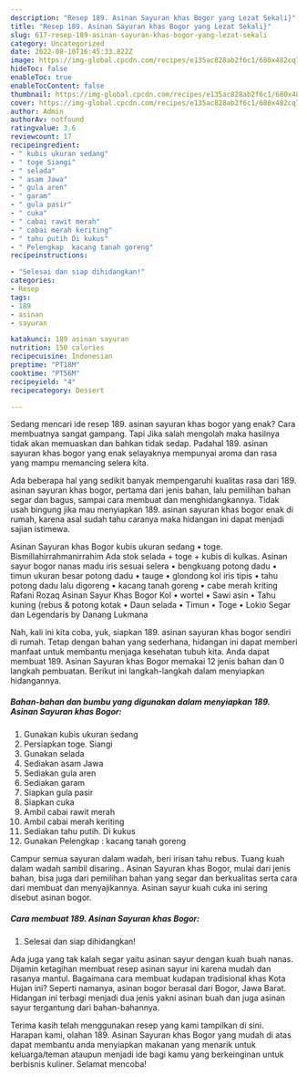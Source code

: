 ```yaml
---
description: "Resep 189. Asinan Sayuran khas Bogor yang Lezat Sekali}"
title: "Resep 189. Asinan Sayuran khas Bogor yang Lezat Sekali}"
slug: 617-resep-189-asinan-sayuran-khas-bogor-yang-lezat-sekali
category: Uncategorized
date: 2022-08-10T16:45:33.822Z
image: https://img-global.cpcdn.com/recipes/e135ac828ab2f6c1/680x482cq70/189-asinan-sayuran-khas-bogor-foto-resep-utama.jpg
hideToc: false
enableToc: true
enableTocContent: false
thumbnail: https://img-global.cpcdn.com/recipes/e135ac828ab2f6c1/680x482cq70/189-asinan-sayuran-khas-bogor-foto-resep-utama.jpg
cover: https://img-global.cpcdn.com/recipes/e135ac828ab2f6c1/680x482cq70/189-asinan-sayuran-khas-bogor-foto-resep-utama.jpg
author: Admin
authorAv: notfound
ratingvalue: 3.6
reviewcount: 17
recipeingredient:
- " kubis ukuran sedang"
- " toge Siangi"
- " selada"
- " asam Jawa"
- " gula aren"
- " garam"
- " gula pasir"
- " cuka"
- " cabai rawit merah"
- " cabai merah keriting"
- " tahu putih Di kukus"
- " Pelengkap  kacang tanah goreng"
recipeinstructions:

- "Selesai dan siap dihidangkan!"
categories:
- Resep
tags:
- 189
- asinan
- sayuran

katakunci: 189 asinan sayuran 
nutrition: 150 calories
recipecuisine: Indonesian
preptime: "PT18M"
cooktime: "PT56M"
recipeyield: "4"
recipecategory: Dessert

---
```



Sedang mencari ide resep 189. asinan sayuran khas bogor yang enak? Cara membuatnya sangat gampang. Tapi Jika salah mengolah maka hasilnya tidak akan memuaskan dan bahkan tidak sedap. Padahal 189. asinan sayuran khas bogor yang enak selayaknya mempunyai aroma dan rasa yang mampu memancing selera kita.


Ada beberapa hal yang sedikit banyak mempengaruhi kualitas rasa dari 189. asinan sayuran khas bogor, pertama dari jenis bahan, lalu pemilihan bahan segar dan bagus, sampai cara membuat dan menghidangkannya. Tidak usah bingung jika mau menyiapkan 189. asinan sayuran khas bogor enak di rumah, karena asal sudah tahu caranya maka hidangan ini dapat menjadi sajian istimewa.

Asinan Sayuran khas Bogor kubis ukuran sedang • toge. Bismillahirrahmanirrahim Ada stok selada + toge + kubis di kulkas. Asinan sayur bogor nanas madu iris sesuai selera • bengkuang potong dadu • timun ukuran besar potong dadu • tauge • glondong kol iris tipis • tahu potong dadu lalu digoreng • kacang tanah goreng • cabe merah kriting Rafani Rozaq Asinan Sayur Khas Bogor Kol • wortel • Sawi asin • Tahu kuning (rebus &amp; potong kotak • Daun selada • Timun • Toge • Lokio Segar dan Legendaris by Danang Lukmana


Nah, kali ini kita coba, yuk, siapkan 189. asinan sayuran khas bogor sendiri di rumah. Tetap dengan bahan yang sederhana, hidangan ini dapat memberi manfaat untuk membantu menjaga kesehatan tubuh kita. Anda dapat membuat 189. Asinan Sayuran khas Bogor memakai 12 jenis bahan dan 0 langkah pembuatan. Berikut ini langkah-langkah dalam menyiapkan hidangannya.

<!--inarticleads1-->

##### Bahan-bahan dan bumbu yang digunakan dalam menyiapkan 189. Asinan Sayuran khas Bogor:

1. Gunakan  kubis ukuran sedang
1. Persiapkan  toge. Siangi
1. Gunakan  selada
1. Sediakan  asam Jawa
1. Sediakan  gula aren
1. Sediakan  garam
1. Siapkan  gula pasir
1. Siapkan  cuka
1. Ambil  cabai rawit merah
1. Ambil  cabai merah keriting
1. Sediakan  tahu putih. Di kukus
1. Gunakan  Pelengkap : kacang tanah goreng


Campur semua sayuran dalam wadah, beri irisan tahu rebus. Tuang kuah dalam wadah sambil disaring.. Asinan Sayuran khas Bogor, mulai dari jenis bahan, bisa juga dari pemilihan bahan yang segar dan berkualitas serta cara dari membuat dan menyajikannya. Asinan sayur kuah cuka ini sering disebut asinan bogor. 

<!--inarticleads2-->

##### Cara membuat 189. Asinan Sayuran khas Bogor:


1. Selesai dan siap dihidangkan!

Ada juga yang tak kalah segar yaitu asinan sayur dengan kuah buah nanas. Dijamin ketagihan membuat resep asinan sayur ini karena mudah dan rasanya mantul. Bagaimana cara membuat kudapan tradisional khas Kota Hujan ini? Seperti namanya, asinan bogor berasal dari Bogor, Jawa Barat. Hidangan ini terbagi menjadi dua jenis yakni asinan buah dan juga asinan sayur tergantung dari bahan-bahannya. 

Terima kasih telah menggunakan resep yang kami tampilkan di sini. Harapan kami, olahan 189. Asinan Sayuran khas Bogor yang mudah di atas dapat membantu anda menyiapkan makanan yang menarik untuk keluarga/teman ataupun menjadi ide bagi kamu yang berkeinginan untuk berbisnis kuliner. Selamat mencoba!
